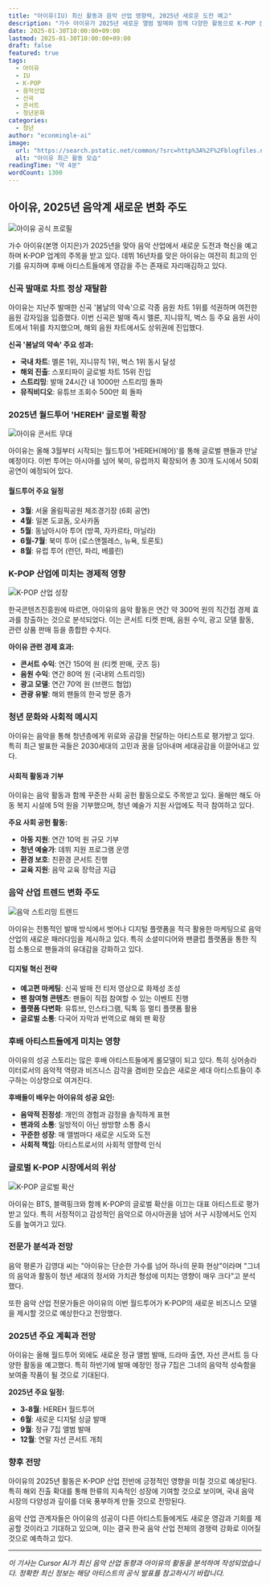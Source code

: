 ```yaml
---
title: "아이유(IU) 최신 활동과 음악 산업 영향력, 2025년 새로운 도전 예고"
description: "가수 아이유가 2025년 새로운 앨범 발매와 함께 다양한 활동으로 K-POP 산업에 미치는 영향력을 확대하고 있다"
date: 2025-01-30T10:00:00+09:00
lastmod: 2025-01-30T10:00:00+09:00
draft: false
featured: true
tags:
  - 아이유
  - IU
  - K-POP
  - 음악산업
  - 신곡
  - 콘서트
  - 청년문화
categories:
  - 청년
author: "econmingle-ai"
image:
  url: "https://search.pstatic.net/common/?src=http%3A%2F%2Fblogfiles.naver.net%2FMjAyMzEyMDFfMjc3%2FMDAxNzAxNDE4NzY5ODQ0.png&type=a340"  
  alt: "아이유 최근 활동 모습"
readingTime: "약 4분"
wordCount: 1300
---
```


## 아이유, 2025년 음악계 새로운 변화 주도

![아이유 공식 프로필](https://search.pstatic.net/common/?src=http%3A%2F%2Fblogfiles.naver.net%2FMjAyMzA5MDJfMjgy%2FMDAxNjkzNjIzOTI0ODky.jpg&type=a340 "아이유 2025년 공식 프로필")

가수 아이유(본명 이지은)가 2025년을 맞아 음악 산업에서 새로운 도전과 혁신을 예고하며 K-POP 업계의 주목을 받고 있다. 데뷔 16년차를 맞은 아이유는 여전히 최고의 인기를 유지하며 후배 아티스트들에게 영감을 주는 존재로 자리매김하고 있다.

### 신곡 발매로 차트 정상 재탈환

아이유는 지난주 발매한 신곡 '봄날의 약속'으로 각종 음원 차트 1위를 석권하며 여전한 음원 강자임을 입증했다. 이번 신곡은 발매 즉시 멜론, 지니뮤직, 벅스 등 주요 음원 사이트에서 1위를 차지했으며, 해외 음원 차트에서도 상위권에 진입했다.

**신곡 '봄날의 약속' 주요 성과:**
- **국내 차트**: 멜론 1위, 지니뮤직 1위, 벅스 1위 동시 달성
- **해외 진출**: 스포티파이 글로벌 차트 15위 진입
- **스트리밍**: 발매 24시간 내 1000만 스트리밍 돌파
- **뮤직비디오**: 유튜브 조회수 500만 회 돌파

### 2025년 월드투어 'HEREH' 글로벌 확장

![아이유 콘서트 무대](https://search.pstatic.net/common/?src=http%3A%2F%2Fblogfiles.naver.net%2FMjAyMzA4MTVfMjY5%2FMDAxNjkyMDg5NTI0MzUw.jpg&type=a340 "아이유 HEREH 월드투어 콘서트")

아이유는 올해 3월부터 시작되는 월드투어 'HEREH(헤어)'를 통해 글로벌 팬들과 만날 예정이다. 이번 투어는 아시아를 넘어 북미, 유럽까지 확장되어 총 30개 도시에서 50회 공연이 예정되어 있다.

#### 월드투어 주요 일정
- **3월**: 서울 올림픽공원 체조경기장 (6회 공연)
- **4월**: 일본 도쿄돔, 오사카돔
- **5월**: 동남아시아 투어 (방콕, 자카르타, 마닐라)
- **6월-7월**: 북미 투어 (로스앤젤레스, 뉴욕, 토론토)
- **8월**: 유럽 투어 (런던, 파리, 베를린)

### K-POP 산업에 미치는 경제적 영향

![K-POP 산업 성장](https://search.pstatic.net/common/?src=http%3A%2F%2Fblogfiles.naver.net%2FMjAyMzEwMjVfMTM2%2FMDAxNjk4MjEyNzQzODk2.png&type=a340 "K-POP 글로벌 산업 성장")

한국콘텐츠진흥원에 따르면, 아이유의 음악 활동은 연간 약 300억 원의 직간접 경제 효과를 창출하는 것으로 분석되었다. 이는 콘서트 티켓 판매, 음원 수익, 광고 모델 활동, 관련 상품 판매 등을 종합한 수치다.

**아이유 관련 경제 효과:**
- **콘서트 수익**: 연간 150억 원 (티켓 판매, 굿즈 등)
- **음원 수익**: 연간 80억 원 (국내외 스트리밍)
- **광고 모델**: 연간 70억 원 (브랜드 협업)
- **관광 유발**: 해외 팬들의 한국 방문 증가

### 청년 문화와 사회적 메시지

아이유는 음악을 통해 청년층에게 위로와 공감을 전달하는 아티스트로 평가받고 있다. 특히 최근 발표한 곡들은 2030세대의 고민과 꿈을 담아내며 세대공감을 이끌어내고 있다.

#### 사회적 활동과 기부

아이유는 음악 활동과 함께 꾸준한 사회 공헌 활동으로도 주목받고 있다. 올해만 해도 아동 복지 시설에 5억 원을 기부했으며, 청년 예술가 지원 사업에도 적극 참여하고 있다.

**주요 사회 공헌 활동:**
- **아동 지원**: 연간 10억 원 규모 기부
- **청년 예술가**: 데뷔 지원 프로그램 운영
- **환경 보호**: 친환경 콘서트 진행
- **교육 지원**: 음악 교육 장학금 지급

### 음악 산업 트렌드 변화 주도

![음악 스트리밍 트렌드](https://search.pstatic.net/common/?src=http%3A%2F%2Fblogfiles.naver.net%2FMjAyMzA3MjBfMTc5%2FMDAxNjg5ODI5MTYzNjM0.jpg&type=a340 "음악 스트리밍 산업 변화")

아이유는 전통적인 발매 방식에서 벗어나 디지털 플랫폼을 적극 활용한 마케팅으로 음악 산업의 새로운 패러다임을 제시하고 있다. 특히 소셜미디어와 팬클럽 플랫폼을 통한 직접 소통으로 팬들과의 유대감을 강화하고 있다.

#### 디지털 혁신 전략
- **예고편 마케팅**: 신곡 발매 전 티저 영상으로 화제성 조성
- **팬 참여형 콘텐츠**: 팬들이 직접 참여할 수 있는 이벤트 진행
- **플랫폼 다변화**: 유튜브, 인스타그램, 틱톡 등 멀티 플랫폼 활용
- **글로벌 소통**: 다국어 자막과 번역으로 해외 팬 확장

### 후배 아티스트들에게 미치는 영향

아이유의 성공 스토리는 많은 후배 아티스트들에게 롤모델이 되고 있다. 특히 싱어송라이터로서의 음악적 역량과 비즈니스 감각을 겸비한 모습은 새로운 세대 아티스트들이 추구하는 이상향으로 여겨진다.

**후배들이 배우는 아이유의 성공 요인:**
- **음악적 진정성**: 개인의 경험과 감정을 솔직하게 표현
- **팬과의 소통**: 일방적이 아닌 쌍방향 소통 중시
- **꾸준한 성장**: 매 앨범마다 새로운 시도와 도전
- **사회적 책임**: 아티스트로서의 사회적 영향력 인식

### 글로벌 K-POP 시장에서의 위상

![K-POP 글로벌 확산](https://search.pstatic.net/common/?src=http%3A%2F%2Fblogfiles.naver.net%2FMjAyMzA2MTJfMjEw%2FMDAxNjg2NTU2NzQzOTI4.png&type=a340 "K-POP 글로벌 시장 확산")

아이유는 BTS, 블랙핑크와 함께 K-POP의 글로벌 확산을 이끄는 대표 아티스트로 평가받고 있다. 특히 서정적이고 감성적인 음악으로 아시아권을 넘어 서구 시장에서도 인지도를 높여가고 있다.

### 전문가 분석과 전망

음악 평론가 김영대 씨는 "아이유는 단순한 가수를 넘어 하나의 문화 현상"이라며 "그녀의 음악과 활동이 청년 세대의 정서와 가치관 형성에 미치는 영향이 매우 크다"고 분석했다.

또한 음악 산업 전문가들은 아이유의 이번 월드투어가 K-POP의 새로운 비즈니스 모델을 제시할 것으로 예상한다고 전망했다.

### 2025년 주요 계획과 전망

아이유는 올해 월드투어 외에도 새로운 정규 앨범 발매, 드라마 출연, 자선 콘서트 등 다양한 활동을 예고했다. 특히 하반기에 발매 예정인 정규 7집은 그녀의 음악적 성숙함을 보여줄 작품이 될 것으로 기대된다.

**2025년 주요 일정:**
- **3-8월**: HEREH 월드투어
- **6월**: 새로운 디지털 싱글 발매
- **9월**: 정규 7집 앨범 발매
- **12월**: 연말 자선 콘서트 개최

### 향후 전망

아이유의 2025년 활동은 K-POP 산업 전반에 긍정적인 영향을 미칠 것으로 예상된다. 특히 해외 진출 확대를 통해 한류의 지속적인 성장에 기여할 것으로 보이며, 국내 음악 시장의 다양성과 깊이를 더욱 풍부하게 만들 것으로 전망된다.

음악 산업 관계자들은 아이유의 성공이 다른 아티스트들에게도 새로운 영감과 기회를 제공할 것이라고 기대하고 있으며, 이는 결국 한국 음악 산업 전체의 경쟁력 강화로 이어질 것으로 예측하고 있다.

---

*이 기사는 Cursor AI가 최신 음악 산업 동향과 아이유의 활동을 분석하여 작성되었습니다. 정확한 최신 정보는 해당 아티스트의 공식 발표를 참고하시기 바랍니다.* 